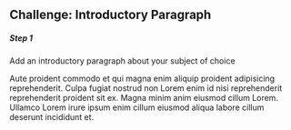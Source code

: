 ## Challenge: Introductory Paragraph

##### Step 1
Add an introductory paragraph about your subject of choice

Aute proident commodo et qui magna enim aliquip proident adipisicing reprehenderit. Culpa fugiat nostrud non Lorem enim id nisi reprehenderit reprehenderit proident sit ex. Magna minim anim eiusmod cillum Lorem. Ullamco Lorem irure ipsum enim cillum eiusmod aliqua labore cillum deserunt incididunt et.